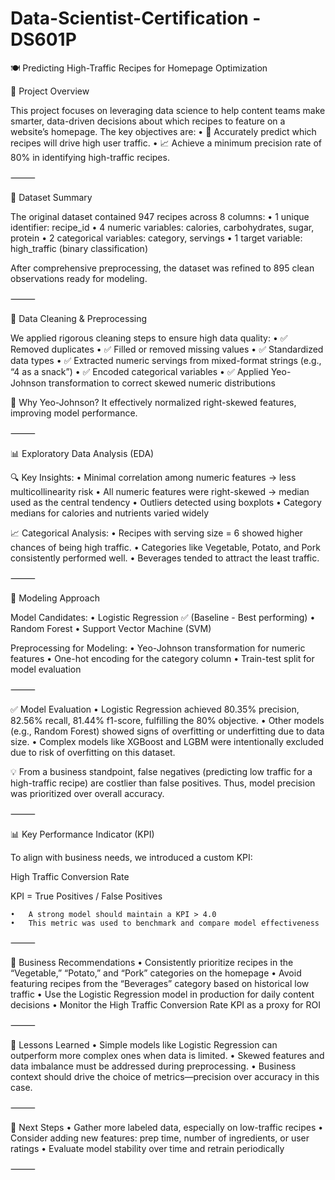 # Data-Scientist-Certification - DS601P
🍽️ Predicting High-Traffic Recipes for Homepage Optimization

📌 Project Overview

This project focuses on leveraging data science to help content teams make smarter, data-driven decisions about which recipes to feature on a website’s homepage. The key objectives are:
	•	🎯 Accurately predict which recipes will drive high user traffic.
	•	📈 Achieve a minimum precision rate of 80% in identifying high-traffic recipes.

⸻

📂 Dataset Summary

The original dataset contained 947 recipes across 8 columns:
	•	1 unique identifier: recipe_id
	•	4 numeric variables: calories, carbohydrates, sugar, protein
	•	2 categorical variables: category, servings
	•	1 target variable: high_traffic (binary classification)

After comprehensive preprocessing, the dataset was refined to 895 clean observations ready for modeling.

⸻

🧹 Data Cleaning & Preprocessing

We applied rigorous cleaning steps to ensure high data quality:
	•	✅ Removed duplicates
	•	✅ Filled or removed missing values
	•	✅ Standardized data types
	•	✅ Extracted numeric servings from mixed-format strings (e.g., “4 as a snack”)
	•	✅ Encoded categorical variables
	•	✅ Applied Yeo-Johnson transformation to correct skewed numeric distributions

📌 Why Yeo-Johnson?
It effectively normalized right-skewed features, improving model performance.

⸻

📊 Exploratory Data Analysis (EDA)

🔍 Key Insights:
	•	Minimal correlation among numeric features → less multicollinearity risk
	•	All numeric features were right-skewed → median used as the central tendency
	•	Outliers detected using boxplots
	•	Category medians for calories and nutrients varied widely

📈 Categorical Analysis:
	•	Recipes with serving size = 6 showed higher chances of being high traffic.
	•	Categories like Vegetable, Potato, and Pork consistently performed well.
	•	Beverages tended to attract the least traffic.

⸻

🤖 Modeling Approach

Model Candidates:
	•	Logistic Regression ✅ (Baseline - Best performing)
	•	Random Forest
	•	Support Vector Machine (SVM)

Preprocessing for Modeling:
	•	Yeo-Johnson transformation for numeric features
	•	One-hot encoding for the category column
	•	Train-test split for model evaluation

⸻

✅ Model Evaluation
	•	Logistic Regression achieved 80.35% precision, 82.56% recall, 81.44% f1-score, fulfilling the 80% objective.
	•	Other models (e.g., Random Forest) showed signs of overfitting or underfitting due to data size.
	•	Complex models like XGBoost and LGBM were intentionally excluded due to risk of overfitting on this dataset.

💡 From a business standpoint, false negatives (predicting low traffic for a high-traffic recipe) are costlier than false positives. Thus, model precision was prioritized over overall accuracy.

⸻

📊 Key Performance Indicator (KPI)

To align with business needs, we introduced a custom KPI:

High Traffic Conversion Rate

KPI = True Positives / False Positives

	•	A strong model should maintain a KPI > 4.0
	•	This metric was used to benchmark and compare model effectiveness

⸻

📌 Business Recommendations
	•	Consistently prioritize recipes in the “Vegetable,” “Potato,” and “Pork” categories on the homepage
	•	Avoid featuring recipes from the “Beverages” category based on historical low traffic
	•	Use the Logistic Regression model in production for daily content decisions
	•	Monitor the High Traffic Conversion Rate KPI as a proxy for ROI

⸻

🧠 Lessons Learned
	•	Simple models like Logistic Regression can outperform more complex ones when data is limited.
	•	Skewed features and data imbalance must be addressed during preprocessing.
	•	Business context should drive the choice of metrics—precision over accuracy in this case.

⸻

🚀 Next Steps
	•	Gather more labeled data, especially on low-traffic recipes
	•	Consider adding new features: prep time, number of ingredients, or user ratings
	•	Evaluate model stability over time and retrain periodically

⸻

